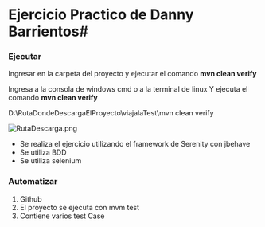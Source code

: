 # Ejercicio Practico de Danny Barrientos#

### Ejecutar ###

Ingresar en la carpeta del proyecto y ejecutar el comando **mvn clean verify**


Ingresa a la consola de windows cmd o a la terminal de linux
Y ejecuta el comando **mvn clean verify**


D:\RutaDondeDescargaElProyecto\viajalaTest\mvn clean verify

![RutaDescarga.png](https://bitbucket.org/repo/oLLoGkX/images/2110729521-RutaDescarga.png)

* Se realiza el ejercicio utilizando el framework de Serenity con jbehave
* Se utiliza BDD
* Se utiliza selenium



### Automatizar ###
 
1. Github
2. El proyecto  se ejecuta con mvm test
3. Contiene varios test Case